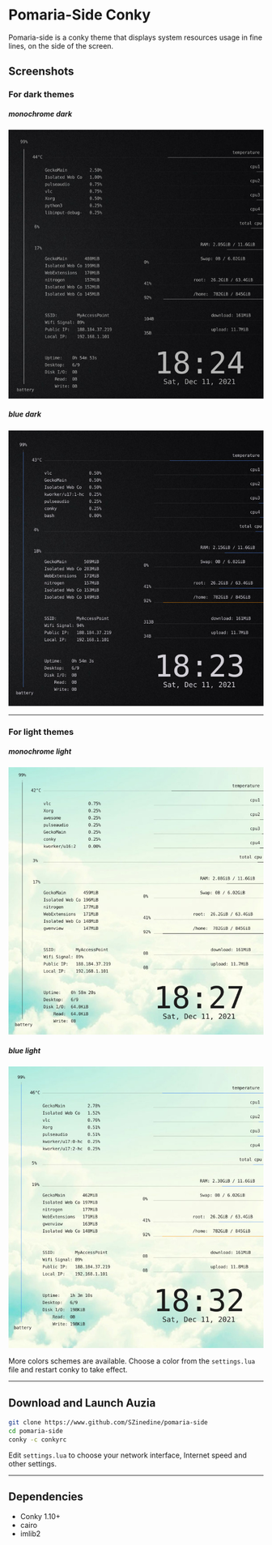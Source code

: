 # Pomaria-Side Conky

Pomaria-side is a conky theme that displays system resources usage in fine lines, on the side of the screen.


## Screenshots

### For dark themes

##### monochrome dark

![monochrome dark](.github/monochrome_dark.jpg)

##### blue dark

![blue dark](.github/blue_dark.jpg)

***

### For light themes

##### monochrome light

![monochrome light](.github/monochrome_light.jpg)


##### blue light

![blue light](.github/blue_light.jpg)



More colors schemes are available. Choose a color from the `settings.lua` file and restart conky to take effect.

***


## Download and Launch Auzia

```sh
git clone https://www.github.com/SZinedine/pomaria-side
cd pomaria-side
conky -c conkyrc
```

Edit `settings.lua` to choose your network interface, Internet speed and other settings.

***

## Dependencies

- Conky 1.10+
- cairo
- imlib2


